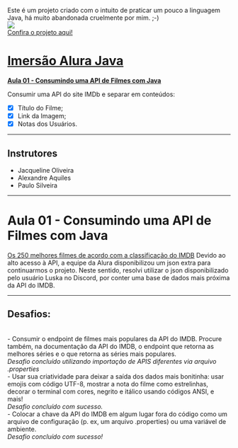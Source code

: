 Este é um projeto criado com o intuito de praticar um pouco a linguagem Java, há muito abandonada cruelmente por mim. ;-)
<br>
![](http://img.shields.io/static/v1?label=STATUS&message=EM%20DESENVOLVIMENTO&color=GREEN&style=for-the-badge)
<br>[Confira o projeto aqui!](https://replit.com/@NadinaelSilva/AluraAdesivos)
# [Imersão Alura Java](https://www.alura.com.br/imersao-java?version=java2)

 
**[Aula 01 - Consumindo uma API de Filmes com Java](https://github.com/PamelaRondina/Imersao-Alura-Java#aula-01---consumindo-uma-api-de-filmes-com-java)**
 
Consumir uma API do site IMDb e separar em conteúdos:
- [x] Título do Filme;
- [x] Link da Imagem;
- [x] Notas dos Usuários.
_____________________

## Instrutores
- Jacqueline Oliveira
- Alexandre Aquiles
- Paulo Silveira
____________________
 
# Aula 01 - Consumindo uma API de Filmes com Java

[Os 250 melhores filmes de acordo com a classificação do IMDB](https://www.imdb.com/chart/top/)
Devido ao alto acesso à API, a equipe da Alura disponibilizou um json extra para continuarmos o projeto. Neste sentido,
resolvi utilizar o json disponibilizado pelo usuário Luska no Discord, por conter uma base de dados mais próxima da API
do IMDB.

_____________________________________
<h2>Desafios: </h2>
 <br>- Consumir o endpoint de filmes mais populares da API do IMDB. Procure também, na documentação da API do IMDB, o endpoint
 que retorna as melhores séries e o que retorna as séries mais populares.
 <br><i>Desafio concluído utilizando importação de APIS diferentes via arquivo .properties</i>
<br>- Usar sua criatividade para deixar a saída dos dados mais bonitinha: usar emojis com código UTF-8, mostrar a nota do filme
como estrelinhas, decorar o terminal com cores, negrito e itálico usando códigos ANSI, e mais!
<br><i>Desafio concluído com sucesso.</i>
<br>- Colocar a chave da API do IMDB em algum lugar fora do código como um arquivo de configuração (p. ex, um arquivo .properties)
ou uma variável de ambiente.
<br><i>Desafio concluído com sucesso!</i>
